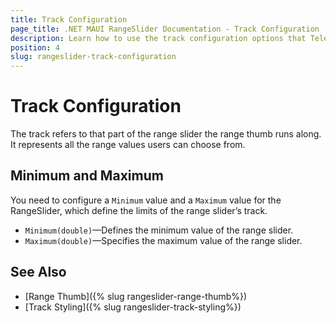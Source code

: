 ```yaml
---
title: Track Configuration
page_title: .NET MAUI RangeSlider Documentation - Track Configuration
description: Learn how to use the track configuration options that Telerik UI RangeSlider for .NET MAUI control provides.
position: 4
slug: rangeslider-track-configuration
---
```


# Track Configuration

The track refers to that part of the range slider the range thumb runs along. It represents all the range values users can choose from.

## Minimum and Maximum

You need to configure a `Minimum` value and a `Maximum` value for the RangeSlider, which define the limits of the range slider’s track.

* `Minimum(double)`&mdash;Defines the minimum value of the range slider.
* `Maximum(double)`&mdash;Specifies the maximum value of the range slider.

<snippet id='rangeslider-getting-started-xaml' />

## See Also

* [Range Thumb]({% slug rangeslider-range-thumb%})
* [Track Styling]({% slug rangeslider-track-styling%})